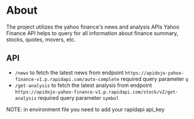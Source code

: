 # About

The project utilizes the yahoo finance's news and analysis APIs
Yahoo Finance API helps to query for all information about finance summary, stocks, quotes, movers, etc.

## API

- `/news` to fetch the latest news from endpoint `https://apidojo-yahoo-finance-v1.p.rapidapi.com/auto-complete` required query parameter `q`
- `/get-analysis` to fetch the latest analysis from endpoint `https://apidojo-yahoo-finance-v1.p.rapidapi.com/stock/v2/get-analysis` required query parameter `symbol`

NOTE: in environment file you need to add your rapidapi api_key
